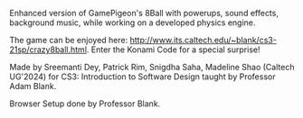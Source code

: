 Enhanced version of GamePigeon's 8Ball with powerups, sound effects, background music, while working on a developed physics engine.

The game can be enjoyed here: http://www.its.caltech.edu/~blank/cs3-21sp/crazy8ball.html. Enter the Konami Code for a special surprise!

Made by Sreemanti Dey, Patrick Rim, Snigdha Saha, Madeline Shao (Caltech UG'2024) for CS3: Introduction to Software Design taught by Professor Adam Blank.

Browser Setup done by Professor Blank.

